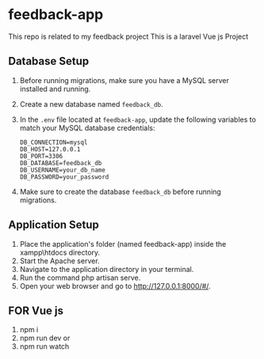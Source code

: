 # feedback-app
This repo is related to my feedback project
This is a laravel Vue js Project 

## Database Setup

1. Before running migrations, make sure you have a MySQL server installed and running.
2. Create a new database named `feedback_db`.
3. In the `.env` file located at `feedback-app`, update the following variables to match your MySQL database credentials:

    ```plaintext
    DB_CONNECTION=mysql
    DB_HOST=127.0.0.1
    DB_PORT=3306
    DB_DATABASE=feedback_db
    DB_USERNAME=your_db_name
    DB_PASSWORD=your_password
    ```

4. Make sure to create the database `feedback_db` before running migrations.

## Application Setup

1. Place the application's folder (named feedback-app) inside the xampp\htdocs directory.
2. Start the Apache server.
3. Navigate to the application directory in your terminal.
4. Run the command php artisan serve.
5. Open your web browser and go to http://127.0.0.1:8000/#/.


## FOR Vue js 
1. npm i
2. npm run dev or
3. npm run watch
